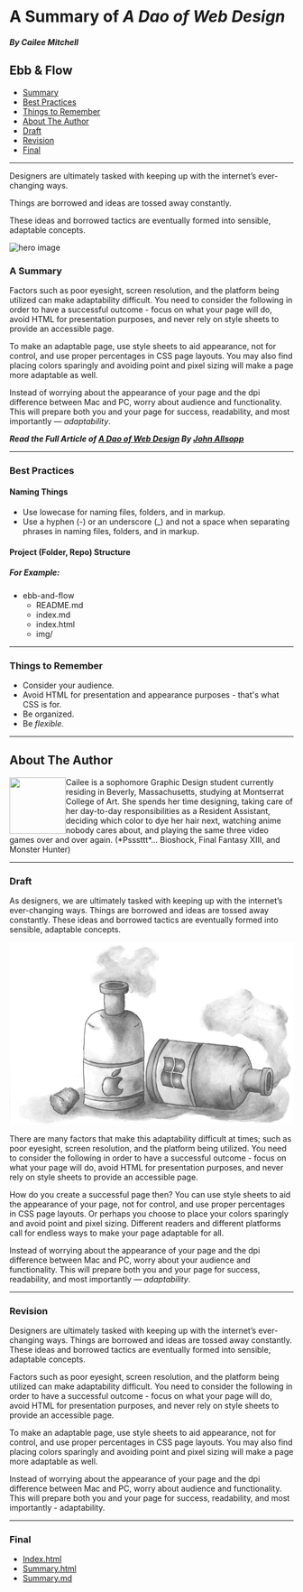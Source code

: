 # A Summary of *A Dao of Web Design*
##### By Cailee Mitchell


## Ebb & Flow
 - [Summary](#a-summary)
 - [Best Practices](#best-practices)
 - [Things to Remember](#things-to-remember)
 - [About The Author](#about-the-author)
 - [Draft](#draft)
 - [Revision](#revision)
 - [Final](#final)
- - -

Designers are ultimately tasked with keeping up with the internet’s ever-changing ways. 

Things are borrowed and ideas are tossed away constantly. 

These ideas and borrowed tactics are eventually formed into sensible, adaptable concepts. 

![hero image](img/hero-image-cailee-mitchell.png)

### A Summary

Factors such as poor eyesight, screen resolution, and the platform being utilized can make adaptability difficult. You need to consider the following in order to have a successful outcome - focus on what your page will do, avoid HTML for presentation purposes, and never rely on style sheets to provide an accessible page. 

To make an adaptable page, use style sheets to aid appearance, not for control, and use proper percentages in CSS page layouts. You may also find placing colors sparingly and avoiding point and pixel sizing will make a page more adaptable as well. 

Instead of worrying about the appearance of your page and the dpi difference between Mac and PC, worry about audience and functionality. This will prepare both you and your page for success, readability, and most importantly — *adaptability*.

***Read the Full Article of <a href="https://alistapart.com/article/dao">A Dao of Web Design</a> By <a href="https://alistapart.com/author/johnallsopp">John Allsopp</a>***

- - -

### Best Practices

#### Naming Things

- Use lowecase for naming files, folders, and in markup.
- Use a hyphen (-) or an underscore (_) and not a space when separating phrases in naming files, folders, and in markup.

#### Project (Folder, Repo) Structure

##### For Example:
- ebb-and-flow
  - README.md
  - index.md
  - index.html
  - img/
 
 - - -
 ### Things to Remember
 - Consider your audience.
 - Avoid HTML for presentation and appearance purposes - that's what CSS is for.
 - Be organized.
 - Be *flexible.*
 
 - - - 

## About The Author

<img align="left" width="100" height="100" src="img/headshot-cailee-mitchell.jpg"> 
Cailee is a sophomore Graphic Design student currently residing in Beverly, Massachusetts, studying at Montserrat College of Art. She spends her time designing, taking care of her day-to-day responsibilities as a Resident Assistant, deciding which color to dye her hair next, watching anime nobody cares about, and playing the same three video games over and over again.
(*Psssttt*... Bioshock, Final Fantasy XIII, and Monster Hunter)

- - -

### Draft

As designers, we are ultimately tasked with keeping up with the internet’s ever-changing ways. Things are borrowed and ideas are tossed away constantly. These ideas and borrowed tactics are eventually formed into sensible, adaptable concepts.

![Hero Image Version 1](img/hero-image-first-version.png)

There are many factors that make this adaptability difficult at times; such as poor eyesight, screen resolution, and the platform being utilized. You need to consider the following in order to have a successful outcome - focus on what your page will do, avoid HTML for presentation purposes, and never rely on style sheets to provide an accessible page. 

How do you create a successful page then? You can use style sheets to aid the appearance of your page, not for control, and use proper percentages in CSS page layouts. Or perhaps you choose to place your colors sparingly and avoid point and pixel sizing. Different readers and different platforms call for endless ways to make your page adaptable for all. 

Instead of worrying about the appearance of your page and the dpi difference between Mac and PC, worry about your audience and functionality. This will prepare both you and your page for success, readability, and most importantly — *adaptability*.

- - -

### Revision

Designers are ultimately tasked with keeping up with the internet’s ever-changing ways. Things are borrowed and ideas are tossed away constantly. These ideas and borrowed tactics are eventually formed into sensible, adaptable concepts. 

Factors such as poor eyesight, screen resolution, and the platform being utilized can make adaptability difficult. You need to consider the following in order to have a successful outcome - focus on what your page will do, avoid HTML for presentation purposes, and never rely on style sheets to provide an accessible page. 

To make an adaptable page, use style sheets to aid appearance, not for control, and use proper percentages in CSS page layouts. You may also find placing colors sparingly and avoiding point and pixel sizing will make a page more adaptable as well. 

Instead of worrying about the appearance of your page and the dpi difference between Mac and PC, worry about audience and functionality. This will prepare both you and your page for success, readability, and most importantly - adaptability.

- - -

### Final

- [Index.html](https://caileemitchell.github.io/ebb-and-flow/)
- [Summary.html](https://caileemitchell.github.io/ebb-and-flow/summary.html)
- [Summary.md](https://caileemitchell.github.io/ebb-and-flow/summary.md)
